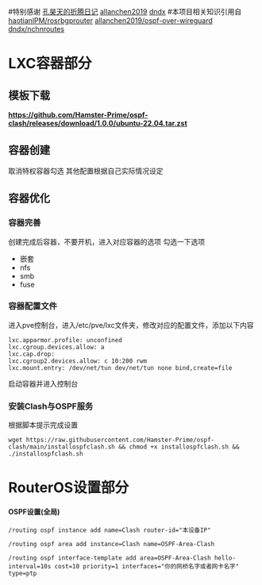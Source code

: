 #特别感谢
[孔昊天的折腾日记](https://www.youtube.com/@user-ek1qg7ti5r)
[allanchen2019](https://github.com/allanchen2019)
[dndx](https://github.com/dndx)
#本项目相关知识引用自
[haotianlPM/rosrbgprouter](https://github.com/haotianlPM/rosrbgprouter)
[allanchen2019/ospf-over-wireguard](https://github.com/allanchen2019/ospf-over-wireguard)
[dndx/nchnroutes](https://github.com/dndx/nchnroutes)
# LXC容器部分
## 模板下载
**https://github.com/Hamster-Prime/ospf-clash/releases/download/1.0.0/ubuntu-22.04.tar.zst**
## 容器创建
取消特权容器勾选
其他配置根据自己实际情况设定
## 容器优化
### 容器完善
创建完成后容器，不要开机，进入对应容器的选项
勾选一下选项
- 嵌套
- nfs
- smb
- fuse
### 容器配置文件
进入pve控制台，进入/etc/pve/lxc文件夹，修改对应的配置文件，添加以下内容
```
lxc.apparmor.profile: unconfined
lxc.cgroup.devices.allow: a
lxc.cap.drop: 
lxc.cgroup2.devices.allow: c 10:200 rwm
lxc.mount.entry: /dev/net/tun dev/net/tun none bind,create=file
```
启动容器并进入控制台
### 安装Clash与OSPF服务
根据脚本提示完成设置
```
wget https://raw.githubusercontent.com/Hamster-Prime/ospf-clash/main/installospfclash.sh && chmod +x installospfclash.sh && ./installospfclash.sh
```
# RouterOS设置部分
#### OSPF设置(全局)
```
/routing ospf instance add name=Clash router-id="本设备IP"
```
```
/routing ospf area add instance=Clash name=OSPF-Area-Clash
```
```
/routing ospf interface-template add area=OSPF-Area-Clash hello-interval=10s cost=10 priority=1 interfaces="你的网桥名字或者网卡名字" type=ptp
```

